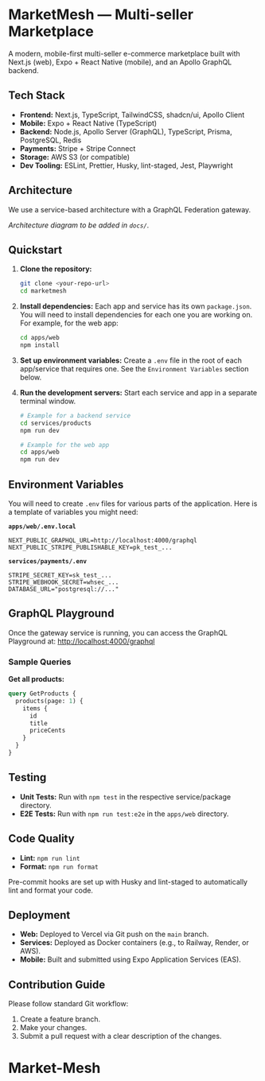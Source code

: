 # MarketMesh — Multi-seller Marketplace

A modern, mobile-first multi-seller e-commerce marketplace built with Next.js (web), Expo + React Native (mobile), and an Apollo GraphQL backend.

## Tech Stack

- **Frontend:** Next.js, TypeScript, TailwindCSS, shadcn/ui, Apollo Client
- **Mobile:** Expo + React Native (TypeScript)
- **Backend:** Node.js, Apollo Server (GraphQL), TypeScript, Prisma, PostgreSQL, Redis
- **Payments:** Stripe + Stripe Connect
- **Storage:** AWS S3 (or compatible)
- **Dev Tooling:** ESLint, Prettier, Husky, lint-staged, Jest, Playwright

## Architecture

We use a service-based architecture with a GraphQL Federation gateway.

*Architecture diagram to be added in `docs/`.*

## Quickstart

1.  **Clone the repository:**
    ```bash
    git clone <your-repo-url>
    cd marketmesh
    ```

2.  **Install dependencies:**
    Each app and service has its own `package.json`. You will need to install dependencies for each one you are working on. For example, for the web app:
    ```bash
    cd apps/web
    npm install
    ```

3.  **Set up environment variables:**
    Create a `.env` file in the root of each app/service that requires one. See the `Environment Variables` section below.

4.  **Run the development servers:**
    Start each service and app in a separate terminal window.
    ```bash
    # Example for a backend service
    cd services/products
    npm run dev

    # Example for the web app
    cd apps/web
    npm run dev
    ```

## Environment Variables

You will need to create `.env` files for various parts of the application. Here is a template of variables you might need:

**`apps/web/.env.local`**
```
NEXT_PUBLIC_GRAPHQL_URL=http://localhost:4000/graphql
NEXT_PUBLIC_STRIPE_PUBLISHABLE_KEY=pk_test_...
```

**`services/payments/.env`**
```
STRIPE_SECRET_KEY=sk_test_...
STRIPE_WEBHOOK_SECRET=whsec_...
DATABASE_URL="postgresql://..."
```

## GraphQL Playground

Once the gateway service is running, you can access the GraphQL Playground at:
[http://localhost:4000/graphql](http://localhost:4000/graphql)

### Sample Queries

**Get all products:**
```graphql
query GetProducts {
  products(page: 1) {
    items {
      id
      title
      priceCents
    }
  }
}
```

## Testing

- **Unit Tests:** Run with `npm test` in the respective service/package directory.
- **E2E Tests:** Run with `npm run test:e2e` in the `apps/web` directory.

## Code Quality

- **Lint:** `npm run lint`
- **Format:** `npm run format`

Pre-commit hooks are set up with Husky and lint-staged to automatically lint and format your code.

## Deployment

- **Web:** Deployed to Vercel via Git push on the `main` branch.
- **Services:** Deployed as Docker containers (e.g., to Railway, Render, or AWS).
- **Mobile:** Built and submitted using Expo Application Services (EAS).

## Contribution Guide

Please follow standard Git workflow:
1. Create a feature branch.
2. Make your changes.
3. Submit a pull request with a clear description of the changes.
# Market-Mesh

